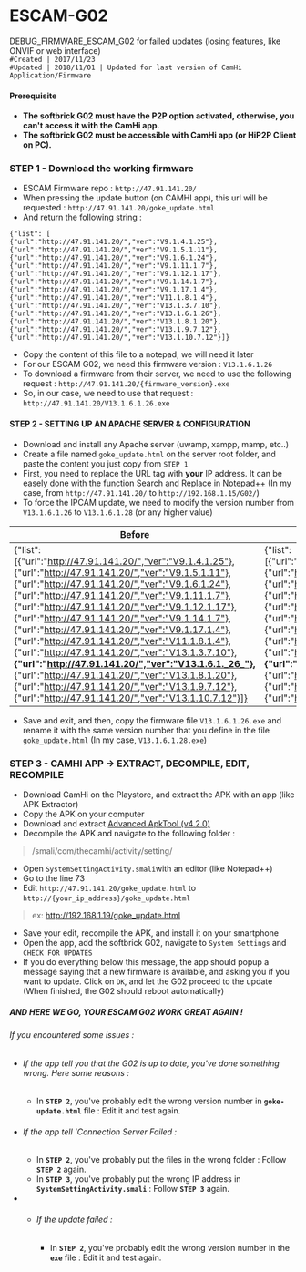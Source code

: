 # ESCAM-G02
DEBUG_FIRMWARE_ESCAM_G02 for failed updates (losing features, like ONVIF or web interface)  
`#Created | 2017/11/23`  
`#Updated | 2018/11/01 | Updated for last version of CamHi Application/Firmware`

#### Prerequisite
- **The softbrick G02 must have the P2P option activated, otherwise, you can't access it with the CamHi app.**  
- **The softbrick G02 must be accessible with CamHi app (or HiP2P Client on PC).**

### STEP 1 - Download the working firmware
- ESCAM Firmware repo : `http://47.91.141.20/`  
- When pressing the update button (on CAMHI app), this url will be requested : `http://47.91.141.20/goke_update.html`  
- And return the following string :  

```
{"list": [
{"url":"http://47.91.141.20/","ver":"V9.1.4.1.25"},
{"url":"http://47.91.141.20/","ver":"V9.1.5.1.11"},
{"url":"http://47.91.141.20/","ver":"V9.1.6.1.24"},
{"url":"http://47.91.141.20/","ver":"V9.1.11.1.7"},
{"url":"http://47.91.141.20/","ver":"V9.1.12.1.17"},
{"url":"http://47.91.141.20/","ver":"V9.1.14.1.7"},
{"url":"http://47.91.141.20/","ver":"V9.1.17.1.4"},
{"url":"http://47.91.141.20/","ver":"V11.1.8.1.4"},
{"url":"http://47.91.141.20/","ver":"V13.1.3.7.10"},
{"url":"http://47.91.141.20/","ver":"V13.1.6.1.26"},
{"url":"http://47.91.141.20/","ver":"V13.1.8.1.20"},
{"url":"http://47.91.141.20/","ver":"V13.1.9.7.12"},
{"url":"http://47.91.141.20/","ver":"V13.1.10.7.12"}]}
```

- Copy the content of this file to a notepad, we will need it later  
- For our ESCAM G02, we need this firmware version : `V13.1.6.1.26`  
- To download a firmware from their server, we need to use the following request : `http://47.91.141.20/{firmware_version}.exe`  
- So, in our case, we need to use that request : `http://47.91.141.20/V13.1.6.1.26.exe`  

#### STEP 2 - SETTING UP AN APACHE SERVER & CONFIGURATION 
- Download and install any Apache server (uwamp, xampp, mamp, etc..)  
- Create a file named `goke_update.html` on the server root folder, and paste the content you just copy from `STEP 1`  
- First, you need to replace the URL tag with **your** IP address. It can be easely done with the function Search and Replace in  [Notepad++](https://notepad-plus-plus.org/) (In my case, from `http://47.91.141.20/` to `http://192.168.1.15/G02/`)
- To force the IPCAM update, we need to modify the version number from `V13.1.6.1.26` to `V13.1.6.1.28` (or any higher value)    

Before | After
--|--
{"list": [{"url":"http://47.91.141.20/","ver":"V9.1.4.1.25"}, {"url":"http://47.91.141.20/","ver":"V9.1.5.1.11"}, {"url":"http://47.91.141.20/","ver":"V9.1.6.1.24"}, {"url":"http://47.91.141.20/","ver":"V9.1.11.1.7"}, {"url":"http://47.91.141.20/","ver":"V9.1.12.1.17"}, {"url":"http://47.91.141.20/","ver":"V9.1.14.1.7"}, {"url":"http://47.91.141.20/","ver":"V9.1.17.1.4"}, {"url":"http://47.91.141.20/","ver":"V11.1.8.1.4"}, {"url":"http://47.91.141.20/","ver":"V13.1.3.7.10"}, **{"url":"http://47.91.141.20/","ver":"V13.1.6.1._26_"},** {"url":"http://47.91.141.20/","ver":"V13.1.8.1.20"}, {"url":"http://47.91.141.20/","ver":"V13.1.9.7.12"}, {"url":"http://47.91.141.20/","ver":"V13.1.10.7.12"}]} | {"list": [{"url":"http://192.168.1.15/G02/","ver":"V9.1.4.1.25"}, {"url":"http://192.168.1.15/G02/","ver":"V9.1.5.1.11"}, {"url":"http://192.168.1.15/G02/","ver":"V9.1.6.1.24"}, {"url":"http://192.168.1.15/G02/","ver":"V9.1.11.1.7"}, {"url":"http://192.168.1.15/G02/","ver":"V9.1.12.1.17"}, {"url":"http://192.168.1.15/G02/","ver":"V9.1.14.1.7"}, {"url":"http://192.168.1.15/G02/","ver":"V9.1.17.1.4"}, {"url":"http://192.168.1.15/G02/","ver":"V11.1.8.1.4"}, {"url":"http://192.168.1.15/G02/","ver":"V13.1.3.7.10"}, **{"url":"http://192.168.1.15/G02/","ver":"V13.1.6.1._28_"}**, {"url":"http://192.168.1.15/G02/","ver":"V13.1.8.1.20"}, {"url":"http://192.168.1.15/G02/","ver":"V13.1.9.7.12"}, {"url":"http://192.168.1.15/G02/","ver":"V13.1.10.7.12"}]}

- Save and exit, and then, copy the firmware file `V13.1.6.1.26.exe` and rename it with the same version number that you define in the  file `goke_update.html` (In my case, `V13.1.6.1.28.exe`)  

### STEP 3 - CAMHI APP -> EXTRACT, DECOMPILE, EDIT, RECOMPILE 
- Download CamHi on the Playstore, and extract the APK with an app (like APK Extractor)
- Copy the APK on your computer
- Download and extract [Advanced ApkTool (v4.2.0)](https://forum.xda-developers.com/showpost.php?p=77638764&postcount=835)  
- Decompile the APK and navigate to the following folder :  
>/smali/com/thecamhi/activity/setting/

- Open `SystemSettingActivity.smali`with an editor (like Notepad++)
- Go to the line 73  
- Edit  `http://47.91.141.20/goke_update.html` to `http://{your_ip_address}/goke_update.html`  
>ex: http://192.168.1.19/goke_update.html
                                                
- Save your edit, recompile the APK, and install it on your smartphone
- Open the app, add the softbrick G02, navigate to `System Settings` and `CHECK FOR UPDATES`  
- If you do everything below this message, the app should popup a message saying that a new firmware is available, and asking you if you want to update. Click on `OK`, and let the G02 proceed to the update (When finished, the G02 should reboot automatically)

##### AND HERE WE GO, YOUR ESCAM G02 WORK GREAT AGAIN !
###### If you encountered some issues :  
- ###### If the app tell you that the G02 is up to date, you've done something wrong. Here some reasons :  
 	- In **`STEP 2`**, you've probably edit the wrong version number in **`goke-update.html`** file : Edit it and test again.  
- ###### If the app tell 'Connection Server Failed :  
	- In **`STEP 2`**, you've probably put the files in the wrong folder : Follow **`STEP 2`** again.
 	- In **`STEP 3`**, you've probably put the wrong IP address in **`SystemSettingActivity.smali`** : Follow **`STEP 3`** again.
- - ###### If the update failed :  
 	- In **`STEP 2`**, you've probably edit the wrong version number in the **`exe`**  file : Edit it and test again.
